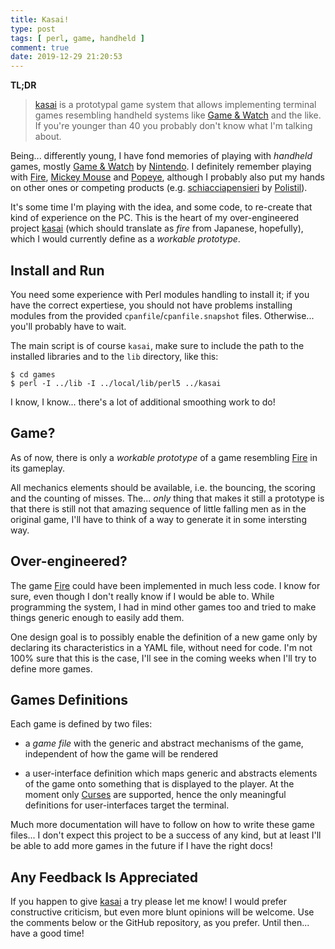 ```yaml
---
title: Kasai!
type: post
tags: [ perl, game, handheld ]
comment: true
date: 2019-12-29 21:20:53
---
```


**TL;DR**

> [kasai][] is a prototypal game system that allows implementing terminal
> games resembling handheld systems like [Game & Watch][] and the like. If
> you're younger than 40 you probably don't know what I'm talking about.

Being... differently young, I have fond memories of playing with
*handheld* games, mostly [Game & Watch][] by [Nintendo][]. I definitely
remember playing with [Fire][], [Mickey Mouse][] and [Popeye][], although
I probably also put my hands on other ones or competing products (e.g.
[schiacciapensieri][] by [Polistil][]).

It's some time I'm playing with the idea, and some code, to re-create that
kind of experience on the PC. This is the heart of my over-engineered
project [kasai][] (which should translate as *fire* from Japanese,
hopefully), which I would currently define as a *workable prototype*.

## Install and Run

You need some experience with Perl modules handling to install it; if you
have the correct expertiese, you should not have problems installing
modules from the provided `cpanfile`/`cpanfile.snapshot` files.
Otherwise... you'll probably have to wait.

The main script is of course `kasai`, make sure to include the path to the
installed libraries and to the `lib` directory, like this:

~~~~
$ cd games
$ perl -I ../lib -I ../local/lib/perl5 ../kasai
~~~~

I know, I know... there's a lot of additional smoothing work to do!

## Game?

As of now, there is only a *workable prototype* of a game resembling
[Fire][] in its gameplay.

All mechanics elements should be available, i.e. the bouncing, the scoring
and the counting of misses. The... *only* thing that makes it still
a prototype is that there is still not that amazing sequence of little
falling men as in the original game, I'll have to think of a way to
generate it in some intersting way.

## Over-engineered?

The game [Fire][] could have been implemented in much less code. I know
for sure, even though I don't really know if I would be able to. While
programming the system, I had in mind other games too and tried to make
things generic enough to easily add them.

One design goal is to possibly enable the definition of a new game only by
declaring its characteristics in a YAML file, without need for code. I'm
not 100% sure that this is the case, I'll see in the coming weeks when
I'll try to define more games.

## Games Definitions

Each game is defined by two files:

- a *game file* with the generic and abstract mechanisms of the game,
  independent of how the game will be rendered

- a user-interface definition which maps generic and abstracts elements of
  the game onto something that is displayed to the player. At the moment
  only [Curses][] are supported, hence the only meaningful definitions for
  user-interfaces target the terminal.

Much more documentation will have to follow on how to write these game
files... I don't expect this project to be a success of any kind, but at
least I'll be able to add more games in the future if I have the right
docs!

## Any Feedback Is Appreciated

If you happen to give [kasai][] a try please let me know! I would prefer
constructive criticism, but even more blunt opinions will be welcome. Use
the comments below or the GitHub repository, as you prefer. Until then...
have a good time!

[Game & Watch]: https://en.wikipedia.org/wiki/Game_%26_Watch_series
[Nintendo]: https://www.nintendo.com/
[Fire]: https://en.wikipedia.org/wiki/List_of_Game_%26_Watch_games#Fire
[Mickey Mouse]: https://en.wikipedia.org/wiki/List_of_Game_%26_Watch_games#Mickey_Mouse
[Popeye]: https://en.wikipedia.org/wiki/List_of_Game_%26_Watch_games#Popeye
[schiacciapensieri]: https://schiacciapensieripolistil.blogspot.com/2011/11/elenco-giochi.html
[Polistil]: https://it.wikipedia.org/wiki/Polistil
[kasai]: https://www.github.com/polettix/kasai/
[Curses]: https://metacpan.org/pod/Curses
